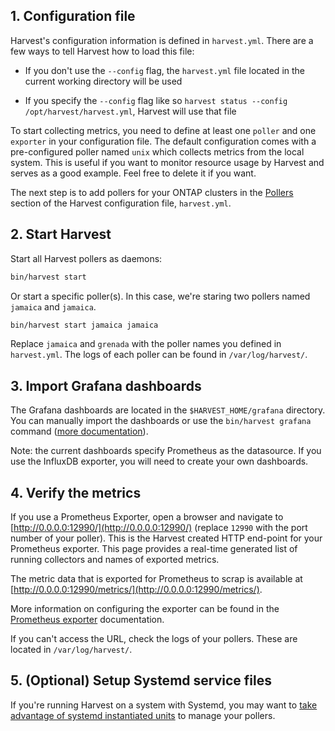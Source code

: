 ## 1. Configuration file

Harvest's configuration information is defined in `harvest.yml`. There are a few ways to tell Harvest how to load this file:

* If you don't use the `--config` flag, the `harvest.yml` file located in the current working directory will be used

* If you specify the `--config` flag like so `harvest status --config /opt/harvest/harvest.yml`, Harvest will use that file

To start collecting metrics, you need to define at least one `poller` and one `exporter` in your  configuration file.
The default configuration comes with a pre-configured poller named `unix` which collects metrics from the local system. 
This is useful if you want to monitor resource usage by Harvest and serves as a good example. 
Feel free to delete it if you want.

The next step is to add pollers for your ONTAP clusters in the [Pollers](configure-harvest-basic.md#pollers) 
section of the Harvest configuration file, `harvest.yml`.

## 2. Start Harvest

Start all Harvest pollers as daemons:

```bash
bin/harvest start
```

Or start a specific poller(s). In this case, we're staring two pollers named `jamaica` and `jamaica`.

```bash
bin/harvest start jamaica jamaica
```

Replace `jamaica` and `grenada` with the poller names you defined in `harvest.yml`. 
The logs of each poller can be found in `/var/log/harvest/`.

## 3. Import Grafana dashboards

The Grafana dashboards are located in the `$HARVEST_HOME/grafana` directory. 
You can manually import the dashboards or use the `bin/harvest grafana` command
([more documentation](dashboards.md)).

Note: the current dashboards specify Prometheus as the datasource. 
If you use the InfluxDB exporter, you will need to create your own dashboards.

## 4. Verify the metrics

If you use a Prometheus Exporter, open a browser and navigate to [http://0.0.0.0:12990/](http://0.0.0.0:12990/)
(replace `12990` with the port number of your poller). 
This is the Harvest created HTTP end-point for your Prometheus exporter. 
This page provides a real-time generated list of running collectors and names of exported metrics.

The metric data that is exported for Prometheus to scrap is 
available at [http://0.0.0.0:12990/metrics/](http://0.0.0.0:12990/metrics/). 

More information on configuring the exporter can be found in the
[Prometheus exporter](prometheus-exporter.md) documentation.

If you can't access the URL, check the logs of your pollers. These are located in `/var/log/harvest/`.

## 5. (Optional) Setup Systemd service files

If you're running Harvest on a system with Systemd, you may want 
to [take advantage of systemd instantiated units](https://github.com/NetApp/harvest/tree/main/service/contrib) 
to manage your pollers.  
